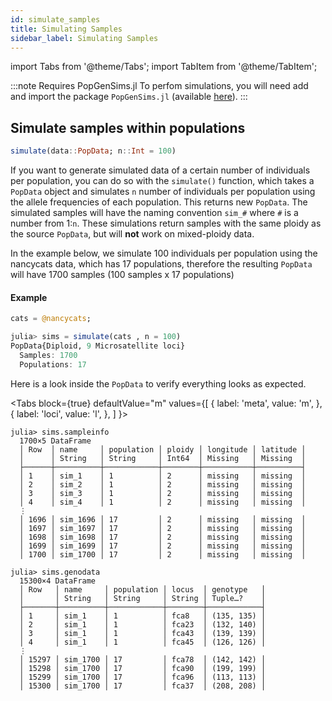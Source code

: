 ```yaml
---
id: simulate_samples
title: Simulating Samples
sidebar_label: Simulating Samples
---
```

import Tabs from '@theme/Tabs';
import TabItem from '@theme/TabItem';

:::note Requires PopGenSims.jl
To perfom simulations, you will need add and import the package `PopGenSims.jl` (available [here](https://github.com/pdimens/PopGenSims.jl)).
:::

## Simulate samples within populations
```julia
simulate(data::PopData; n::Int = 100)
```
If you want to generate simulated data of a certain number of individuals per population, you can do so with the `simulate()` function, which takes a `PopData` object and simulates `n` number of individuals per population using the allele frequencies of each population. This returns 
new `PopData`. The simulated samples will have the naming convention `sim_#` where `#` is a number from 1:`n`. These simulations return samples with the same ploidy as the source `PopData`, but will **not** work on mixed-ploidy data. 

In the example below, we simulate 100 individuals per
population using the nancycats data, which has 17 populations, therefore the resulting `PopData` will have 1700 samples (100 samples x 17 populations)

#### Example
```julia
cats = @nancycats;

julia> sims = simulate(cats , n = 100)
PopData{Diploid, 9 Microsatellite loci}
  Samples: 1700
  Populations: 17
```

Here is a look inside the `PopData` to verify everything looks as expected.

<Tabs
  block={true}
  defaultValue="m"
  values={[
    { label: 'meta', value: 'm', },
    { label: 'loci', value: 'l', },
  ]
}>
<TabItem value="m">

```
julia> sims.sampleinfo
  1700×5 DataFrame
  │ Row  │ name     │ population │ ploidy │ longitude │ latitude │
  │      │ String   │ String     │ Int64  │ Missing   │ Missing  │
  ├──────┼──────────┼────────────┼────────┼───────────┼──────────┤
  │ 1    │ sim_1    │ 1          │ 2      │ missing   │ missing  │
  │ 2    │ sim_2    │ 1          │ 2      │ missing   │ missing  │
  │ 3    │ sim_3    │ 1          │ 2      │ missing   │ missing  │
  │ 4    │ sim_4    │ 1          │ 2      │ missing   │ missing  │
  ⋮
  │ 1696 │ sim_1696 │ 17         │ 2      │ missing   │ missing  │
  │ 1697 │ sim_1697 │ 17         │ 2      │ missing   │ missing  │
  │ 1698 │ sim_1698 │ 17         │ 2      │ missing   │ missing  │
  │ 1699 │ sim_1699 │ 17         │ 2      │ missing   │ missing  │
  │ 1700 │ sim_1700 │ 17         │ 2      │ missing   │ missing  │  
```

</TabItem>
<TabItem value="l">

```
julia> sims.genodata
  15300×4 DataFrame
  │ Row   │ name     │ population │ locus  │ genotype   │
  │       │ String   │ String     │ String │ Tuple…?    │
  ├───────┼──────────┼────────────┼────────┼────────────┤
  │ 1     │ sim_1    │ 1          │ fca8   │ (135, 135) │
  │ 2     │ sim_1    │ 1          │ fca23  │ (132, 140) │
  │ 3     │ sim_1    │ 1          │ fca43  │ (139, 139) │
  │ 4     │ sim_1    │ 1          │ fca45  │ (126, 126) │
  ⋮
  │ 15297 │ sim_1700 │ 17         │ fca78  │ (142, 142) │
  │ 15298 │ sim_1700 │ 17         │ fca90  │ (199, 199) │
  │ 15299 │ sim_1700 │ 17         │ fca96  │ (113, 113) │
  │ 15300 │ sim_1700 │ 17         │ fca37  │ (208, 208) │
```

</TabItem>
</Tabs>